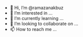 - 👋 Hi, I’m @ramazanakbuz
- 👀 I’m interested in ...
- 🌱 I’m currently learning ...
- 💞️ I’m looking to collaborate on ...
- 📫 How to reach me ...

<!---
ramazanakbuz/ramazanakbuz is a ✨ special ✨ repository because its `README.md` (this file) appears on your GitHub profile.
You can click the Preview link to take a look at your changes.
--->
